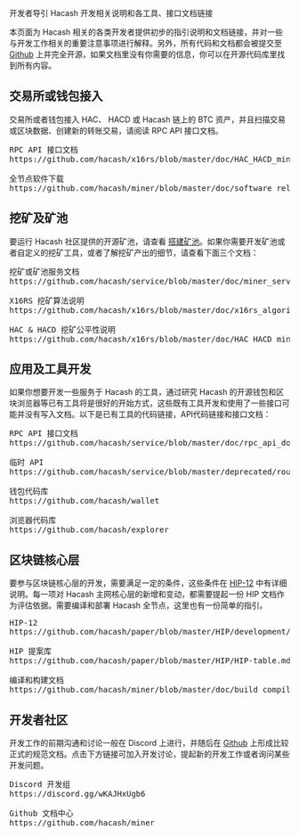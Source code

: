 开发者导引
Hacash 开发相关说明和各工具、接口文档链接



本页面为 Hacash 相关的各类开发者提供初步的指引说明和文档链接，并对一些与开发工作相关的重要注意事项进行解释。另外，所有代码和文档都会被提交至 [Github](https://github.com/hacash/miner) 上并完全开源，如果文档里没有你需要的信息，你可以在开源代码库里找到所有内容。

<a name="rpc"></a>
## 交易所或钱包接入

交易所或者钱包接入 HAC、 HACD 或 Hacash 链上的 BTC 资产，并且扫描交易或区块数据、创建新的转账交易，请阅读 RPC API 接口文档。

<pre class="links">
RPC API 接口文档
https://github.com/hacash/x16rs/blob/master/doc/HAC_HACD_mining_fairness_description.cn.md

全节点软件下载
https://github.com/hacash/miner/blob/master/doc/software_release_log.md
</pre>

<a name="mining"></a>
## 挖矿及矿池

要运行 Hacash 社区提供的开源矿池，请查看 [搭建矿池](/doc/mining-pool)。如果你需要开发矿池或者自定义的挖矿工具，或者了解挖矿产出的细节，请查看下面三个文档：

<pre class="links">
挖矿或矿池服务文档
https://github.com/hacash/service/blob/master/doc/miner_service_api.cn.md

X16RS 挖矿算法说明
https://github.com/hacash/x16rs/blob/master/doc/x16rs_algorithm_description.cn.md

HAC & HACD 挖矿公平性说明
https://github.com/hacash/x16rs/blob/master/doc/HAC_HACD_mining_fairness_description.cn.md
</pre>

<a name="tool"></a>
## 应用及工具开发

如果你想要开发一些服务于 Hacash 的工具，通过研究 Hacash 的开源钱包和区块浏览器等已有工具将是很好的开始方式，这些既有工具开发和使用了一些接口可能并没有写入文档。以下是已有工具的代码链接，API代码链接和接口文档：


<pre class="links">
RPC API 接口文档
https://github.com/hacash/service/blob/master/doc/rpc_api_doc.cn.md

临时 API
https://github.com/hacash/service/blob/master/deprecated/routes.go

钱包代码库
https://github.com/hacash/wallet

浏览器代码库
https://github.com/hacash/explorer
</pre>

<a name="core"></a>
## 区块链核心层

要参与区块链核心层的开发，需要满足一定的条件，这些条件在 [HIP-12](https://github.com/hacash/paper/blob/master/HIP/development/HIP-12_Hacash_development_workflow_and_code_permission.pdf) 中有详细说明。每一项对 Hacash 主网核心层的新增和变动，都需要提起一份 HIP 文档作为评估依据。需要编译和部署 Hacash 全节点，这里也有一份简单的指引。

<pre class="links">
HIP-12
https://github.com/hacash/paper/blob/master/HIP/development/HIP-12_Hacash_development_workflow_and_code_permission.pdf

HIP 提案库
https://github.com/hacash/paper/blob/master/HIP/HIP-table.md

编译和构建文档
https://github.com/hacash/miner/blob/master/doc/build_compilation_en.md
</pre>


## 开发者社区

开发工作的前期沟通和讨论一般在 Discord 上进行，并随后在 [Github](https://github.com/hacash) 上形成比较正式的规范文档。点击下方链接可加入开发讨论，提起新的开发工作或者询问某些开发问题。

<pre class="links">
Discord 开发组
https://discord.gg/wKAJHxUgb6

Github 文档中心
https://github.com/hacash/miner
</pre>

